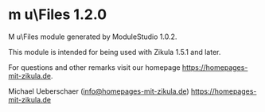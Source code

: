 # m u\Files 1.2.0

M u\Files module generated by ModuleStudio 1.0.2.

This module is intended for being used with Zikula 1.5.1 and later.

For questions and other remarks visit our homepage https://homepages-mit-zikula.de.

Michael Ueberschaer (info@homepages-mit-zikula.de)
https://homepages-mit-zikula.de
